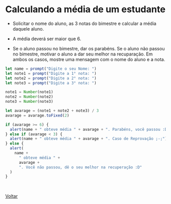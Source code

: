 # Calculando a média de um estudante

- Solicitar o nome do aluno, as 3 notas do bimestre e calcular a média daquele aluno.

- A média deverá ser maior que 6.

- Se o aluno passou no bimestre, dar os parabéns. Se o aluno não passou no bimestre, motivar o aluno a dar seu melhor na recuparação. Em ambos os casos, mostre uma mensagem com o nome do aluno e a nota.

```js
let name = prompt("Digite o seu Nome: ")
let note1 = prompt("Digite a 1° nota: ")
let note2 = prompt("Digite a 2° nota: ")
let note3 = prompt("Digite a 3° nota: ")

note1 = Number(note1)
note2 = Number(note2)
note3 = Number(note3)

let avarage = (note1 + note2 + note3) / 3
avarage = avarage.toFixed(2)

if (avarage >= 6) {
  alert(name + " obteve média " + avarage + ". Parabéns, você passou :D")
} else if (avarage < 3) {
  alert(name + " obteve média " + avarage + ". Caso de Reprovação ;-;")
} else {
  alert(
    name +
      " obteve média " +
      avarage +
      ". Você não passou, dê o seu melhor na recuperação :D"
  )
}
```

<br>

<a href="../README.md">Voltar</a>
